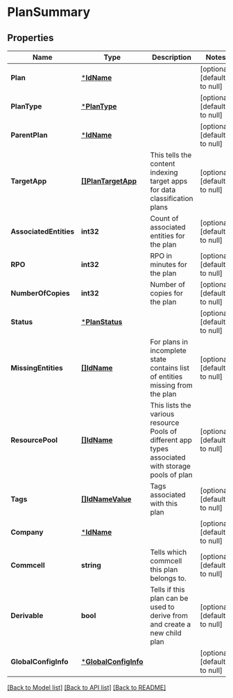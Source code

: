 # PlanSummary

## Properties
Name | Type | Description | Notes
------------ | ------------- | ------------- | -------------
**Plan** | [***IdName**](IdName.md) |  | [optional] [default to null]
**PlanType** | [***PlanType**](PlanType.md) |  | [optional] [default to null]
**ParentPlan** | [***IdName**](IdName.md) |  | [optional] [default to null]
**TargetApp** | [**[]PlanTargetApp**](PlanTargetApp.md) | This tells the content indexing target apps for data classification plans | [optional] [default to null]
**AssociatedEntities** | **int32** | Count of associated entities for the plan | [optional] [default to null]
**RPO** | **int32** | RPO in minutes for the plan | [optional] [default to null]
**NumberOfCopies** | **int32** | Number of copies for the plan | [optional] [default to null]
**Status** | [***PlanStatus**](PlanStatus.md) |  | [optional] [default to null]
**MissingEntities** | [**[]IdName**](IdName.md) | For plans in incomplete state contains list of entities missing from the plan | [optional] [default to null]
**ResourcePool** | [**[]IdName**](IdName.md) | This lists the various resource Pools of different app types associated with storage pools of plan | [optional] [default to null]
**Tags** | [**[]IdNameValue**](IdNameValue.md) | Tags associated with this plan | [optional] [default to null]
**Company** | [***IdName**](IdName.md) |  | [optional] [default to null]
**Commcell** | **string** | Tells which commcell this plan belongs to. | [optional] [default to null]
**Derivable** | **bool** | Tells if this plan can be used to derive from and create a new child plan | [optional] [default to null]
**GlobalConfigInfo** | [***GlobalConfigInfo**](GlobalConfigInfo.md) |  | [optional] [default to null]

[[Back to Model list]](../README.md#documentation-for-models) [[Back to API list]](../README.md#documentation-for-api-endpoints) [[Back to README]](../README.md)

